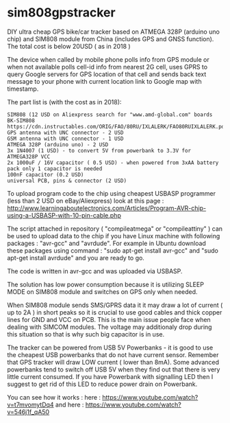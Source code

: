 # sim808gpstracker
DIY ultra cheap GPS bike/car tracker based on  ATMEGA 328P (arduino uno chip) and SIM808 module from China (includes GPS and GNSS function). The total cost is below 20USD ( as in 2018 )

The device when called by mobile phone polls info from GPS module or when not available polls cell-id info from nearest 2G cell, uses GPRS to query Google servers for GPS location of that cell and sends back text message to your phone with current location link to Google map with timestamp.

The part list is (with the cost as in 2018):

    SIM808 (12 USD on Aliexpress search for "www.amd-global.com" boards BK-SIM808 https://cdn.instructables.com/ORIG/FAO/80RU/IXLALERK/FAO80RUIXLALERK.pdf)
    GPS antenna with UNC connector - 2 USD
    GSM antenna with UNC connector - 1 USD
    ATMEGA 328P (arduino uno) - 2 USD
    3x 1N4007 (1 USD) - to convert 5V from powerbank to 3.3V for ATMEGA328P VCC
    2x 1000uF / 16V capacitor ( 0.5 USD) - when powered from 3xAA battery pack only 1 capacitor is needed
    100nF capacitor (0.2 USD)
    universal PCB, pins & connector (2 USD)

To upload program code to the chip using cheapest USBASP programmer (less than 2 USD on eBay/Aliexpress) look at this page : http://www.learningaboutelectronics.com/Articles/Program-AVR-chip-using-a-USBASP-with-10-pin-cable.php

The script attached in repository ( "compileatmega" or "compileattiny" ) can be used to upload data to the chip if you have Linux machine with following packages : "avr-gcc" and "avrdude". For example in Ubuntu download these packages using command : "sudo apt-get install avr-gcc" and "sudo apt-get install avrdude" and you are ready to go.

The code is written in avr-gcc and was uploaded via USBASP. 

The solution has low power consumption because it is utilizing SLEEP MODE on SIM808 module and switches on GPS only when needed.

When SIM808 module sends SMS/GPRS data it it may draw a lot of current ( up to 2A ) in short peaks so it is crucial to use good cables and thick copper lines for GND and VCC on PCB. This is the main issue people face when dealing with SIMCOM modules. The voltage may additionaly drop during this situation so that is why such big capacitor is in use. 

The tracker can be powered  from USB 5V Powerbanks - it is good to use the cheapest USB powerbanks that do not have current sensor. Remember that GPS tracker will draw LOW current ( lower than 8mA). Some advanced powerbanks tend to switch off USB 5V when they find out that there is very little current consumed. If you have Powerbank with signalling LED then I suggest to get rid of this LED to reduce power drain on Powerbank.


You can see how it works : here : https://www.youtube.com/watch?v=t7mvomytDq4 and here : https://www.youtube.com/watch?v=546j1f_qA50

